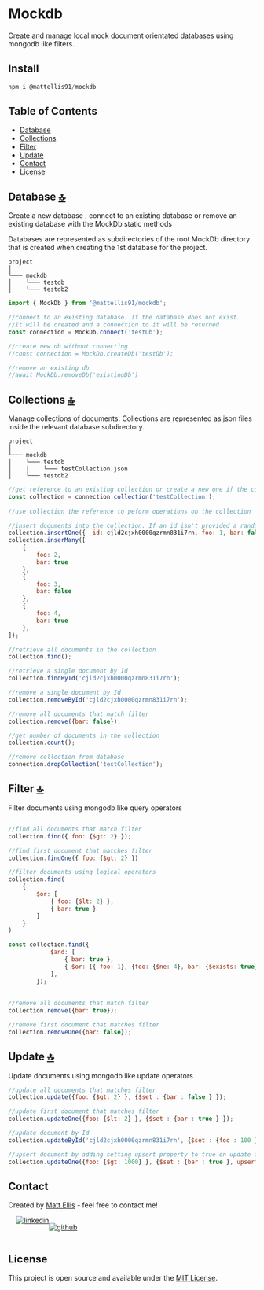 # Mockdb
Create and manage local mock document orientated databases using mongodb like filters.

## Install
```javascript
npm i @mattellis91/mockdb
```

## Table of Contents
  - [Database](#Database)
  - [Collections](#Collections)
  - [Filter](#Filter)
  - [Update](#Update)
  - [Contact](#Contact)
  - [License](#License)


## Database [🔝](#mockdb)

Create a new database , connect to an existing database or remove an existing database with the MockDb static methods 

Databases are represented as subdirectories of the root MockDb directory that is created when creating the 1st database for the project.

```
project
│       
└─── mockdb
│    └─── testdb
│    └─── testdb2
```

```javascript
import { MockDb } from '@mattellis91/mockdb';

//connect to an existing database. If the database does not exist. 
//It will be created and a connection to it will be returned
const connection = MockDb.connect('testDb');

//create new db without connecting
//const connection = MockDb.createDb('testDb');

//remove an existing db
//await MockDb.removeDb('existingDb')

```

## Collections [🔝](#mockdb)

Manage collections of documents. Collections are represented as json files inside the relevant database subdirectory.

```
project
│       
└─── mockdb
│    └─── testdb
│    │    └─── testCollection.json
│    └─── testdb2
```

```javascript
//get reference to an existing collection or create a new one if the collection doesn't exist
const collection = connection.collection('testCollection');
    
//use collection the reference to peform operations on the collection

//insert documents into the collection. If an id isn't provided a random one will be generated.
collection.insertOne({ _id: cjld2cjxh0000qzrmn831i7rn, foo: 1, bar: false });
collection.inserMany([
    {
        foo: 2,
        bar: true
    },
    {
        foo: 3,
        bar: false
    },
    {
        foo: 4,
        bar: true
    },
]);

//retrieve all documents in the collection
collection.find();

//retrieve a single document by Id
collection.findById('cjld2cjxh0000qzrmn831i7rn');

//remove a single document by Id
collection.removeById('cjld2cjxh0000qzrmn831i7rn');

//remove all documents that match filter
collection.remove({bar: false});

//get number of documents in the collection
collection.count();

//remove collection from database
connection.dropCollection('testCollection');
```

## Filter [🔝](#mockdb)
Filter documents using mongodb like query operators
```javascript

//find all documents that match filter
collection.find({ foo: {$gt: 2} });

//find first document that matches filter
collection.findOne({ foo: {$gt: 2} })

//filter documents using logical operators
collection.find(
    {
        $or: [
            { foo: {$lt: 2} },
            { bar: true }
        ]
    }
)

const collection.find({
            $and: [
                { bar: true },
                { $or: [{ foo: 1}, {foo: {$ne: 4}, bar: {$exists: true}} ]}
            ],
        });
        
        
//remove all documents that match filter
collection.remove({bar: true});

//remove first document that matches filter
collection.removeOne({bar: false});
```

## Update [🔝](#mockdb)
Update documents using mongodb like update operators

```javascript
//update all documents that matches filter
collection.update({foo: {$gt: 2} }, {$set : {bar : false } });

//update first document that matches filter
collection.updateOne({foo: {$lt: 2} }, {$set : {bar : true } });

//update document by Id
collection.updateById('cjld2cjxh0000qzrmn831i7rn', {$set : {foo : 100 } });

//upsert document by adding setting upsert property to true on update filter
collection.updateOne({foo: {$gt: 1000} }, {$set : {bar : true }, upsert: true });

```

## Contact
Created by [Matt Ellis](https://github.com/mattellis91) - feel free to contact me!

<div style="display: flex; margin-left:1rem;">
<a href="https://au.linkedin.com/in/matt-ellis-8063b011a"><img src="https://img.shields.io/badge/LinkedIn-0077B5?style=for-the-badge&logo=linkedin&logoColor=white" alt="linkedin" style="display:inline;"/></a>

<a href="https://github.com/mattellis91"><img src="https://img.shields.io/badge/GitHub-100000?style=for-the-badge&logo=github&logoColor=white" alt="github" style="display:inline;"  /></a>
</div>

## License 
This project is open source and available under the [MIT License](https://opensource.org/licenses/MIT). 

